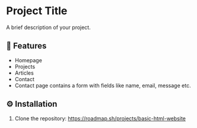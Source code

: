 # Project Title
A brief description of your project.

## 🚀 Features
- Homepage
- Projects
- Articles
- Contact
- Contact page contains a form with fields like name, email, message etc.


## ⚙ Installation
1. Clone the repository:
https://roadmap.sh/projects/basic-html-website
